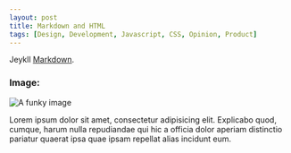 ```yaml
---
layout: post
title: Markdown and HTML
tags: [Design, Development, Javascript, CSS, Opinion, Product]
---
```



Jeykll [Markdown](http://daringfireball.net/projects/markdown/syntax).

### Image:

![A funky image](/blog/img/TEST.png)

Lorem ipsum dolor sit amet, consectetur adipisicing elit. Explicabo quod, cumque, harum nulla repudiandae qui hic a officia dolor aperiam distinctio pariatur quaerat ipsa quae ipsam repellat alias incidunt eum.

